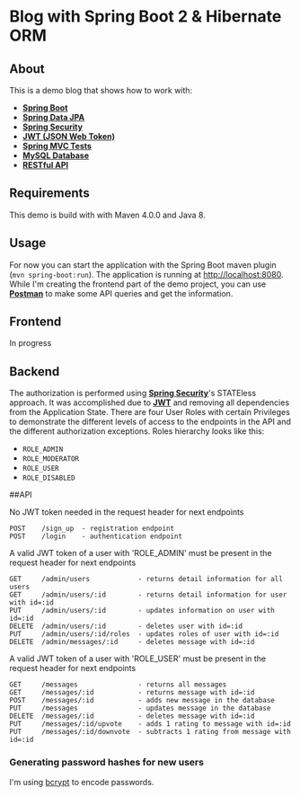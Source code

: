 # Blog with Spring Boot 2 & Hibernate ORM

## About
This is a demo blog that shows how to work with:
* **[Spring Boot](https://spring.io/projects/spring-boot)**
* **[Spring Data JPA](https://spring.io/projects/spring-data-jpa)**
* **[Spring Security](https://spring.io/projects/spring-security)**
* **[JWT (JSON Web Token)](https://jwt.io)**
* **[Spring MVC Tests](https://spring.io/guides/gs/testing-web/)**
* **[MySQL Database](https://www.mysql.com)**
* **[RESTful API](https://restfulapi.net)**

## Requirements
This demo is build with with Maven 4.0.0 and Java 8.

## Usage
For now you can start the application with the Spring Boot maven plugin (`mvn spring-boot:run`). The application is
running at [http://localhost:8080](http://localhost:8080).
While I'm creating the frontend part of the demo project, you can use **[Postman](https://www.postman.com)** to make some API queries and get the information.

## Frontend
In progress

## Backend
The authorization is performed using **[Spring Security](https://spring.io/projects/spring-security)**'s STATEless approach. It was accomplished due to **[JWT](https://jwt.io)** and removing all dependencies from the Application State.
There are four User Roles with certain Privileges to demonstrate the different levels of access to the endpoints in the API and the different authorization exceptions. Roles hierarchy looks like this: 
* `ROLE_ADMIN`
* `ROLE_MODERATOR`
* `ROLE_USER`
* `ROLE_DISABLED`

##API

No JWT token needed in the request header for next endpoints
```
POST    /sign_up  - registration endpoint
POST    /login    - authentication endpoint
```
A valid JWT token of a user with 'ROLE_ADMIN' must be present in the request header for next endpoints
```
GET     /admin/users            - returns detail information for all users
GET     /admin/users/:id        - returns detail information for user with id=:id
PUT     /admin/users/:id        - updates information on user with id=:id
DELETE  /admin/users/:id        - deletes user with id=:id
PUT     /admin/users/:id/roles  - updates roles of user with id=:id
DELETE  /admin/messages/:id     - deletes message with id=:id 
```
A valid JWT token of a user with 'ROLE_USER' must be present in the request header for next endpoints
```
GET     /messages               - returns all messages
GET     /messages/:id           - returns message with id=:id
POST    /messages/:id           - adds new message in the database
PUT     /messages               - updates message in the database
DELETE  /messages/:id           - deletes message with id=:id
PUT     /messages/:id/upvote    - adds 1 rating to message with id=:id
PUT     /messages/:id/downvote  - subtracts 1 rating from message with id=:id 
```

### Generating password hashes for new users

I'm using [bcrypt](https://en.wikipedia.org/wiki/Bcrypt) to encode passwords.